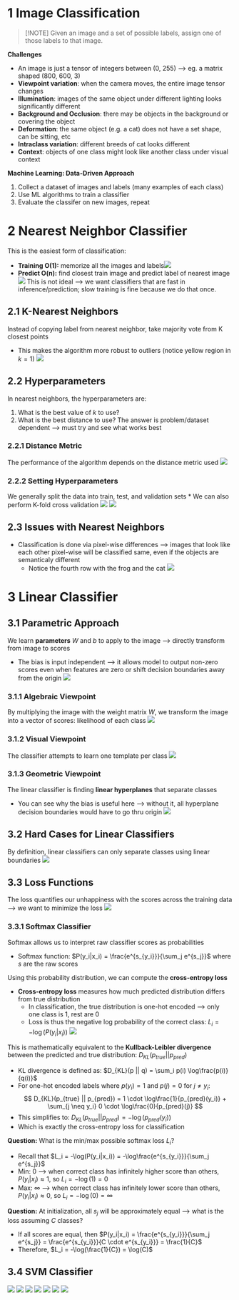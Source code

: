 
# 1 Image Classification
> [!NOTE] Given an image and a set of possible labels, assign one of those labels to that image.

**Challenges**
* An image is just a tensor of integers between (0, 255) ⟶ eg. a matrix shaped (800, 600, 3)
* **Viewpoint variation**: when the camera moves, the entire image tensor changes
* **Illumination**: images of the same object under different lighting looks significantly different
* **Background and Occlusion**: there may be objects in the background or covering the object
* **Deformation**: the same object (e.g. a cat) does not have a set shape, can be sitting, etc
* **Intraclass variation**: different breeds of cat looks different
* **Context**: objects of one class might look like another class under visual context

**Machine Learning: Data-Driven Approach**
1. Collect a dataset of images and labels (many examples of each class)
2. Use ML algorithms to train a classifier
3. Evaluate the classifer on new images, repeat

# 2 Nearest Neighbor Classifier
This is the easiest form of classification:
* **Training O(1):** memorize all the images and labels![](../../attachments/Pasted%20image%2020250405143314.png)
* **Predict O(n):** find closest train image and predict label of nearest image![](../../attachments/Pasted%20image%2020250405143321.png)
This is not ideal ⟶ we want classifiers that are fast in inference/prediction; slow training is fine because we do that once.

## 2.1 K-Nearest Neighbors
Instead of copying label from nearest neighbor, take majority vote from K closest points
* This makes the algorithm more robust to outliers (notice yellow region in $k=1$)
![](../../attachments/Pasted%20image%2020250405143524.png)

## 2.2 Hyperparameters
In nearest neighbors, the hyperparameters are:
1. What is the best value of $k$ to use?
2. What is the best distance to use?
The answer is problem/dataset dependent ⟶ must try and see what works best

### 2.2.1 Distance Metric
The performance of the algorithm depends on the distance metric used
![](../../attachments/Pasted%20image%2020250405143605.png)

### 2.2.2 Setting Hyperparameters
We generally split the data into train, test, and validation sets
	* We can also perform K-fold cross validation
![](../../attachments/Pasted%20image%2020250405143931.png)
![](../../attachments/Pasted%20image%2020250405143954.png)

## 2.3 Issues with Nearest Neighbors
* Classification is done via pixel-wise differences ⟶ images that look like each other pixel-wise will be classified same, even if the objects are semanticaly different
	* Notice the fourth row with the frog and the cat
![](../../attachments/Pasted%20image%2020250405144625.png)

# 3 Linear Classifier
## 3.1 Parametric Approach
We learn **parameters** $W$ and $b$ to apply to the image ⟶ directly transform from image to scores
* The bias is input independent ⟶ it allows model to output non-zero scores even when features are zero or shift decision boundaries away from the origin
![](../../attachments/Pasted%20image%2020250405144819.png)

### 3.1.1 Algebraic Viewpoint
By multiplying the image with the weight matrix $W$, we transform the image into a vector of scores: likelihood of each class
![](../../attachments/Pasted%20image%2020250405144919.png)

### 3.1.2 Visual Viewpoint
The classifier attempts to learn one template per class
![](../../attachments/Pasted%20image%2020250414151435.png)

### 3.1.3 Geometric Viewpoint
The linear classifier is finding **linear hyperplanes** that separate classes
* You can see why the bias is useful here ⟶ without it, all hyperplane decision boundaries would have to go thru origin
![](../../attachments/Pasted%20image%2020250405145253.png)

## 3.2 Hard Cases for Linear Classifiers
By definition, linear classifiers can only separate classes using linear boundaries
![](../../attachments/Pasted%20image%2020250405145355.png)

## 3.3 Loss Functions
The loss quantifies our unhappiness with the scores across the training data ⟶ we want to minimize the loss
![](../../attachments/Pasted%20image%2020250405145535.png)

### 3.3.1 Softmax Classifier
Softmax allows us to interpret raw classifier scores as probabilities
* Softmax function: $P(y_i|x_i) = \frac{e^{s_{y_i}}}{\sum_j e^{s_j}}$ where $s$ are the raw scores

Using this probability distribution, we can compute the **cross-entropy loss**
* **Cross-entropy loss** measures how much predicted distribution differs from true distribution
	* In classification, the true distribution is one-hot encoded ⟶ only one class is 1, rest are 0
	* Loss is thus the negative log probability of the correct class: $L_i = -\log(P(y_i|x_i))$
![](../../attachments/Pasted%20image%2020250405145756.png)

This is mathematically equivalent to the **Kullback-Leibler divergence** between the predicted and true distribution: $D_{KL}(p_{true} || p_{pred})$
* KL divergence is defined as: $D_{KL}(p || q) = \sum_i p(i) \log\frac{p(i)}{q(i)}$
* For one-hot encoded labels where $p(y_i) = 1$ and $p(j) = 0$ for $j \neq y_i$:
$$
D_{KL}(p_{true} || p_{pred}) = 1 \cdot \log\frac{1}{p_{pred}(y_i)} + \sum_{j \neq y_i} 0 \cdot \log\frac{0}{p_{pred}(j)}
$$
* This simplifies to: $D_{KL}(p_{true} || p_{pred}) = -\log(p_{pred}(y_i))$
* Which is exactly the cross-entropy loss for classification

**Question:** What is the min/max possible softmax loss $L_i$?
* Recall that $L_i = -\log(P(y_i|x_i)) = -\log\frac{e^{s_{y_i}}}{\sum_j e^{s_j}}$
* Min: 0 ⟶ when correct class has infinitely higher score than others, $P(y_i|x_i) \approx 1$, so $L_i = -\log(1) = 0$
* Max: $\infty$ ⟶ when correct class has infinitely lower score than others, $P(y_i|x_i) \approx 0$, so $L_i = -\log(0) = \infty$

**Question:** At initialization, all $s_j$ will be approximately equal ⟶ what is the loss assuming $C$ classes?
* If all scores are equal, then $P(y_i|x_i) = \frac{e^{s_{y_i}}}{\sum_j e^{s_j}} = \frac{e^{s_{y_i}}}{C \cdot e^{s_{y_i}}} = \frac{1}{C}$
* Therefore, $L_i = -\log(\frac{1}{C}) = \log(C)$

## 3.4 SVM Classifier
![](../../attachments/Pasted%20image%2020250413141439.png)
![](../../attachments/Pasted%20image%2020250413141500.png)
![](../../attachments/Pasted%20image%2020250413141559.png)
![](../../attachments/Pasted%20image%2020250413141604.png)
![](../../attachments/Pasted%20image%2020250413141521.png)
![](../../attachments/Pasted%20image%2020250413141619.png)
![](../../attachments/Pasted%20image%2020250413141728.png)
